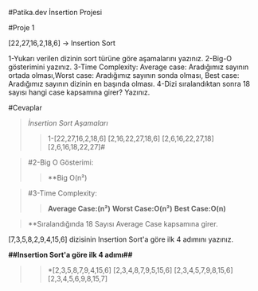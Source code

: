 #Patika.dev İnsertion Projesi

#Proje 1


[22,27,16,2,18,6] -> Insertion Sort

1-Yukarı verilen dizinin sort türüne göre aşamalarını yazınız.
 2-Big-O gösterimini yazınız.
 3-Time Complexity: Average case: Aradığımız sayının ortada olması,Worst case: Aradığımız sayının sonda olması, Best case: Aradığımız sayının dizinin en başında olması.
 4-Dizi sıralandıktan sonra 18 sayısı hangi case kapsamına girer? Yazınız.

#Cevaplar

> *İnsertion Sort Aşamaları*
>> 1-[22,27,16,2,18,6]
>> [2,16,22,27,18,6]
>> [2,6,16,22,27,18]
>> [2,6,16,18,22,27]#
   
> #2-Big O Gösterimi: 
>>   **Big O(n²)
 
> #3-Time Complexity:
>>  **Average Case:(n²)**
>>  **Worst Case:O(n²)**
>>  **Best Case:O(n)**

> **Sıralandığında 18 Sayısı Average Case kapsamına girer.
 
  
  



[7,3,5,8,2,9,4,15,6] dizisinin Insertion Sort'a göre ilk 4 adımını yazınız.

**##Insertion Sort'a göre ilk 4 adımı##**
>> *[2,3,5,8,7,9,4,15,6]
>> [2,3,4,8,7,9,5,15,6]
>> [2,3,4,5,7,9,8,15,6]
>> [2,3,4,5,6,9,8,15,7]
